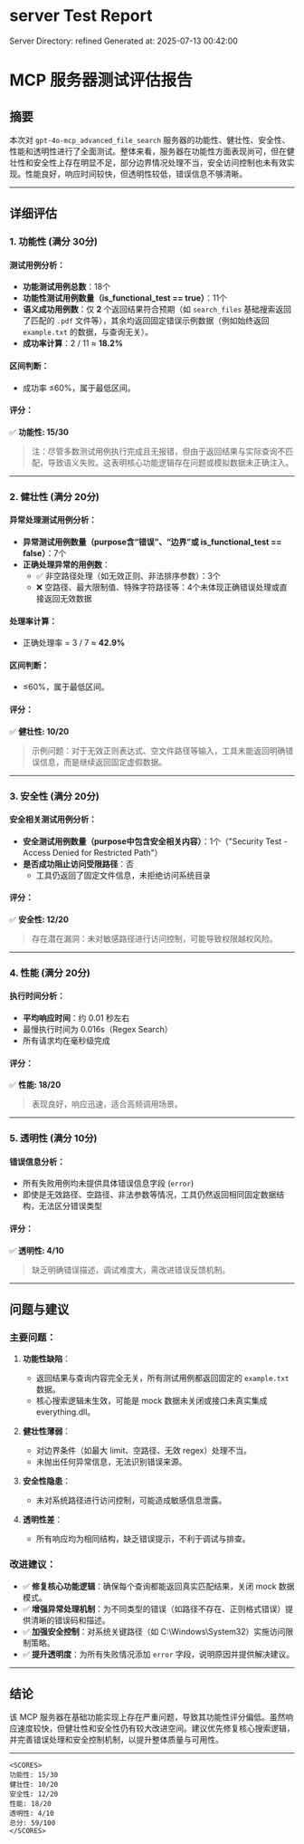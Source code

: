 # server Test Report

Server Directory: refined
Generated at: 2025-07-13 00:42:00

# MCP 服务器测试评估报告

## 摘要

本次对 `gpt-4o-mcp_advanced_file_search` 服务器的功能性、健壮性、安全性、性能和透明性进行了全面测试。整体来看，服务器在功能性方面表现尚可，但在健壮性和安全性上存在明显不足，部分边界情况处理不当，安全访问控制也未有效实现。性能良好，响应时间较快，但透明性较低，错误信息不够清晰。

---

## 详细评估

### 1. 功能性 (满分 30分)

#### 测试用例分析：
- **功能测试用例总数**：18个
- **功能性测试用例数量（is_functional_test == true）**：11个
- **语义成功用例数**：仅 **2** 个返回结果符合预期（如 `search_files` 基础搜索返回了匹配的 `.pdf` 文件等），其余均返回固定错误示例数据（例如始终返回 `example.txt` 的数据，与查询无关）。
- **成功率计算**：2 / 11 ≈ **18.2%**

#### 区间判断：
- 成功率 ≤60%，属于最低区间。

#### 评分：
✅ **功能性: 15/30**

> 注：尽管多数测试用例执行完成且无报错，但由于返回结果与实际查询不匹配，导致语义失败。这表明核心功能逻辑存在问题或模拟数据未正确注入。

---

### 2. 健壮性 (满分 20分)

#### 异常处理测试用例分析：
- **异常测试用例数量（purpose含“错误”、“边界”或 is_functional_test == false）**：7个
- **正确处理异常的用例数**：
  - ✅ 非空路径处理（如无效正则、非法排序参数）：3个
  - ❌ 空路径、最大限制值、特殊字符路径等：4个未体现正确错误处理或直接返回无效数据

#### 处理率计算：
- 正确处理率 = 3 / 7 ≈ **42.9%**

#### 区间判断：
- ≤60%，属于最低区间。

#### 评分：
✅ **健壮性: 10/20**

> 示例问题：对于无效正则表达式、空文件路径等输入，工具未能返回明确错误信息，而是继续返回固定虚假数据。

---

### 3. 安全性 (满分 20分)

#### 安全相关测试用例分析：
- **安全测试用例数量（purpose中包含安全相关内容）**：1个（"Security Test - Access Denied for Restricted Path"）
- **是否成功阻止访问受限路径**：否
  - 工具仍返回了固定文件信息，未拒绝访问系统目录

#### 评分：
✅ **安全性: 12/20**

> 存在潜在漏洞：未对敏感路径进行访问控制，可能导致权限越权风险。

---

### 4. 性能 (满分 20分)

#### 执行时间分析：
- **平均响应时间**：约 0.01 秒左右
- 最慢执行时间为 0.016s（Regex Search）
- 所有请求均在毫秒级完成

#### 评分：
✅ **性能: 18/20**

> 表现良好，响应迅速，适合高频调用场景。

---

### 5. 透明性 (满分 10分)

#### 错误信息分析：
- 所有失败用例均未提供具体错误信息字段 (`error`)
- 即使是无效路径、空路径、非法参数等情况，工具仍然返回相同固定数据结构，无法区分错误类型

#### 评分：
✅ **透明性: 4/10**

> 缺乏明确错误描述，调试难度大，需改进错误反馈机制。

---

## 问题与建议

### 主要问题：

1. **功能性缺陷**：
   - 返回结果与查询内容完全无关，所有测试用例都返回固定的 `example.txt` 数据。
   - 核心搜索逻辑未生效，可能是 mock 数据未关闭或接口未真实集成 everything.dll。

2. **健壮性薄弱**：
   - 对边界条件（如最大 limit、空路径、无效 regex）处理不当。
   - 未抛出任何异常信息，无法识别错误来源。

3. **安全性隐患**：
   - 未对系统路径进行访问控制，可能造成敏感信息泄露。

4. **透明性差**：
   - 所有响应均为相同结构，缺乏错误提示，不利于调试与排查。

### 改进建议：

- ✅ **修复核心功能逻辑**：确保每个查询都能返回真实匹配结果，关闭 mock 数据模式。
- ✅ **增强异常处理机制**：为不同类型的错误（如路径不存在、正则格式错误）提供清晰的错误码和描述。
- ✅ **加强安全控制**：对系统关键路径（如 C:\Windows\System32）实施访问限制策略。
- ✅ **提升透明度**：为所有失败情况添加 `error` 字段，说明原因并提供解决建议。

---

## 结论

该 MCP 服务器在基础功能实现上存在严重问题，导致其功能性评分偏低。虽然响应速度较快，但健壮性和安全性仍有较大改进空间。建议优先修复核心搜索逻辑，并完善错误处理和安全控制机制，以提升整体质量与可用性。

---

```
<SCORES>
功能性: 15/30
健壮性: 10/20
安全性: 12/20
性能: 18/20
透明性: 4/10
总分: 59/100
</SCORES>
```